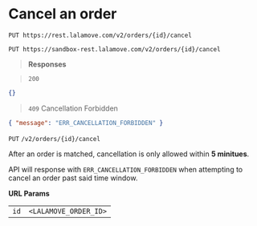 # Cancel an order

```plaintext--prod
PUT https://rest.lalamove.com/v2/orders/{id}/cancel
```

```plaintext--sandbox
PUT https://sandbox-rest.lalamove.com/v2/orders/{id}/cancel
```

> **Responses**

> `200`

```json
{}
```

> `409`
> Cancellation Forbidden

```json
{ "message": "ERR_CANCELLATION_FORBIDDEN" }
```

`PUT` `/v2/orders/{id}/cancel`

After an order is matched, cancellation is only allowed within **5 minitues**.

API will response with `ERR_CANCELLATION_FORBIDDEN` when attempting to cancel an order past said time window.

**URL Params**

|      |                       |
| ---- | --------------------- |
| `id` | `<LALAMOVE_ORDER_ID>` |
